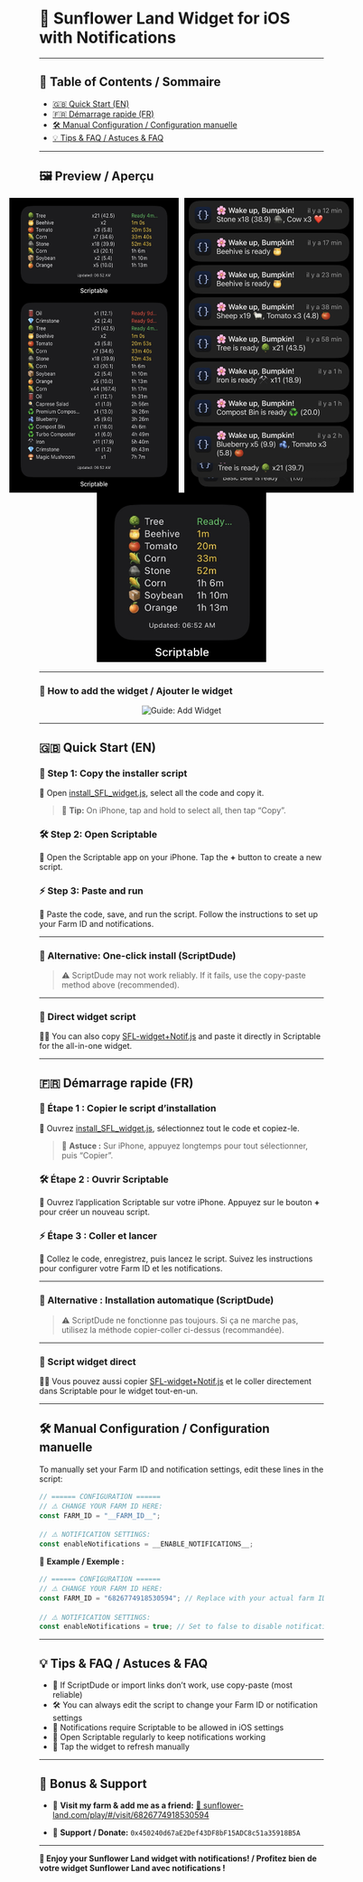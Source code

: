 # 🌻 Sunflower Land Widget for iOS with Notifications

---

## 🌈 Table of Contents / Sommaire

- [🇬🇧 Quick Start (EN)](#quick-start-en)
- [🇫🇷 Démarrage rapide (FR)](#demarrage-rapide-fr)
- [🛠️ Manual Configuration / Configuration manuelle](#manual-configuration--configuration-manuelle)
- [💡 Tips & FAQ / Astuces & FAQ](#tips--faq--astuces--faq)

---

## 🖼️ Preview / Aperçu

<div style="display: flex; gap: 10px; justify-content: center;">
	<img src="IMG_9819.jpg" alt="Sunflower Land Widget - Screenshot 1" width="300" />
	<img src="IMG_9836.jpg" alt="Sunflower Land Widget - Screenshot 3" width="300" />
</div>

<div align="center">
	<img src="IMG_9820.jpg" alt="Sunflower Land Widget - Screenshot 2" width="300" />
</div>

---

### 🌻 How to add the widget / Ajouter le widget

<div align="center">
	<img src="https://github.com/UsernameYann/Sunflower-Land-Widget-for-iOS/blob/main/guide_widget.gif?raw=true" alt="Guide: Add Widget" width="320" />
</div>

---

## 🇬🇧 Quick Start (EN)

### 🌻 Step 1: Copy the installer script

🔗 Open [install_SFL_widget.js](install_SFL_widget.js), select all the code and copy it.

> 📱 **Tip:** On iPhone, tap and hold to select all, then tap “Copy”.

### 🛠️ Step 2: Open Scriptable

📲 Open the Scriptable app on your iPhone. Tap the **+** button to create a new script.

### ⚡ Step 3: Paste and run

📝 Paste the code, save, and run the script. Follow the instructions to set up your Farm ID and notifications.

---

### 🚀 Alternative: One-click install (ScriptDude)

> ⚠️ ScriptDude may not work reliably. If it fails, use the copy-paste method above (recommended).

---

### 🌻 Direct widget script

🧑‍🌾 You can also copy [SFL-widget+Notif.js](SFL-widget+Notif.js) and paste it directly in Scriptable for the all-in-one widget.

---

## 🇫🇷 Démarrage rapide (FR)

### 🌻 Étape 1 : Copier le script d’installation

🔗 Ouvrez [install_SFL_widget.js](install_SFL_widget.js), sélectionnez tout le code et copiez-le.

> 📱 **Astuce :** Sur iPhone, appuyez longtemps pour tout sélectionner, puis “Copier”.

### 🛠️ Étape 2 : Ouvrir Scriptable

📲 Ouvrez l’application Scriptable sur votre iPhone. Appuyez sur le bouton **+** pour créer un nouveau script.

### ⚡ Étape 3 : Coller et lancer

📝 Collez le code, enregistrez, puis lancez le script. Suivez les instructions pour configurer votre Farm ID et les notifications.

---

### 🚀 Alternative : Installation automatique (ScriptDude)

> ⚠️ ScriptDude ne fonctionne pas toujours. Si ça ne marche pas, utilisez la méthode copier-coller ci-dessus (recommandée).

---

### 🌻 Script widget direct

🧑‍🌾 Vous pouvez aussi copier [SFL-widget+Notif.js](SFL-widget+Notif.js) et le coller directement dans Scriptable pour le widget tout-en-un.

---

## 🛠️ Manual Configuration / Configuration manuelle

To manually set your Farm ID and notification settings, edit these lines in the script:

```js
// ====== CONFIGURATION ======
// ⚠️ CHANGE YOUR FARM ID HERE:
const FARM_ID = "__FARM_ID__";

// ⚠️ NOTIFICATION SETTINGS:
const enableNotifications = __ENABLE_NOTIFICATIONS__;
```

🌻 **Example / Exemple :**

```js
// ====== CONFIGURATION ======
// ⚠️ CHANGE YOUR FARM ID HERE:
const FARM_ID = "6826774918530594"; // Replace with your actual farm ID

// ⚠️ NOTIFICATION SETTINGS:
const enableNotifications = true; // Set to false to disable notifications
```

---

## 💡 Tips & FAQ / Astuces & FAQ

- 🌻 If ScriptDude or import links don’t work, use copy-paste (most reliable)
- 🛠️ You can always edit the script to change your Farm ID or notification settings
- 🔔 Notifications require Scriptable to be allowed in iOS settings
- 📲 Open Scriptable regularly to keep notifications working
- 🔄 Tap the widget to refresh manually

---

## 🌻 Bonus & Support

- 👋 **Visit my farm & add me as a friend:**
  [🌻 sunflower-land.com/play/#/visit/6826774918530594](https://sunflower-land.com/play/#/visit/6826774918530594)

- 💸 **Support / Donate:**
  `0x450240d67aE2Def43DF8bF15ADC8c51a35918B5A`

---

**🎉 Enjoy your Sunflower Land widget with notifications! / Profitez bien de votre widget Sunflower Land avec notifications !**

